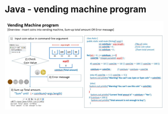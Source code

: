 # Java - vending machine program

<img src="https://github.com/YanaYuri/vending_machine_java/blob/main/vendingmachine.JPG">
 
